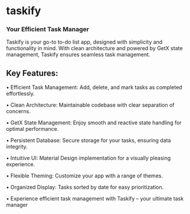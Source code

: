 # taskify

###  Your Efficient Task Manager

Taskify is your go-to to-do list app, designed with simplicity and functionality in mind. With clean architecture and 
powered by GetX state management, Taskify ensures seamless task management.

## Key Features:

• Efficient Task Management: Add, delete, and mark tasks as completed effortlessly.

• Clean Architecture: Maintainable codebase with clear separation of concerns.

• GetX State Management: Enjoy smooth and reactive state handling for optimal performance.

• Persistent Database: Secure storage for your tasks, ensuring data integrity.

• Intuitive UI: Material Design implementation for a visually pleasing experience.

• Flexible Theming: Customize your app with a range of themes.

• Organized Display: Tasks sorted by date for easy prioritization.

• Experience efficient task management with Taskify – your ultimate task manager
